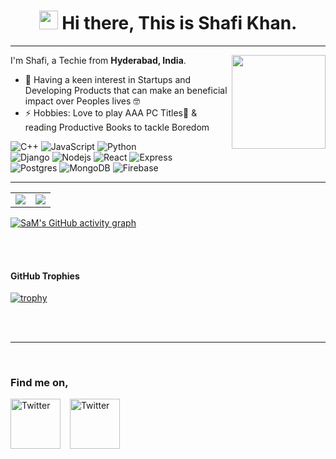 <h1 align="center"><img src="https://emojis.slackmojis.com/emojis/images/1531849430/4246/blob-sunglasses.gif?1531849430" width="30"/> Hi there, This is Shafi Khan. </h1>

---

I'm Shafi, a Techie from <b>Hyderabad, India</b>.
<img src="https://camo.githubusercontent.com/410dd0b1b800cd1e13965237beee2a32474be978/68747470733a2f2f6d656469612e67697068792e636f6d2f6d656469612f4d3967624264396e6244724f5475314d71782f67697068792e676966" align="right" width="150"/>

- 🌱 Having a keen interest in Startups and Developing Products that can make an beneficial impact over Peoples lives 🤓
- ⚡ Hobbies: Love to  play AAA PC Titles🏸 & reading Productive Books to tackle Boredom </p>
<p>

  <img alt="C++" src="https://img.shields.io/badge/-C++-4382b3?style=flat-square&logo=c%2B%2B&logoColor=white" />
  <img alt="JavaScript" src="https://img.shields.io/badge/Javascript%20-%23323330.svg?style=flat-square&logo=javascript&logoColor=%23F7DF1E&logoColor=white" />
  <img alt="Python" src="https://img.shields.io/badge/Python%20-%2314354C.svg?&style=flat-square&logo=python&logoColor=white"/> 
  <br>
  <img alt="Django" src="https://img.shields.io/badge/Django%20-%23092E20.svg?&style=flat-square&logo=django&logoColor=white"/>
  <img alt="Nodejs" src="https://img.shields.io/badge/-Nodejs-43853d?style=flat-square&logo=Node.js&logoColor=white" />
  <img alt="React" src="https://img.shields.io/badge/-React-45b8d8?style=flat-square&logo=react&logoColor=white" />
  <img alt="Express"  src = "https://img.shields.io/badge/express.js-%23404d59.svg?style=flat-square&logo=express&logoColor=white"/>
  <br>
  <img alt="Postgres" src ="https://img.shields.io/badge/Postgres-%23316192.svg?&style=flat-square&logo=postgresql&logoColor=white"/>
  <img alt="MongoDB" src="https://img.shields.io/badge/-MongoDB-13aa52?style=flat-square&logo=mongodb&logoColor=white" />
  <img alt= "Firebase" src="https://img.shields.io/badge/firebase-%23039BE5.svg?style=flat-square&logo=firebase" />
 
  
</p>

---

<!-- ![My GitHub stats](https://github-readme-stats.vercel.app/api?username=SaMs-Hub&show_icons=true&hide_border=tue) -->


<table><tr><td><img src="http://github-readme-streak-stats.herokuapp.com?user=SaMs-Hub&theme=prussian&hide_border=false"/></td><td><img src="https://github-readme-stats.vercel.app/api/top-langs/?username=SaMs-Hub&layout=compact&theme=vision-friendly-dark&langs_count=6"/></td></tr></table> 


  [![SaM's GitHub activity graph](https://activity-graph.herokuapp.com/graph?username=SaMs-Hub&theme=xcode)](https://git.io/SaMs-Hub)
 
  <br>
  <br>
  <h4> GitHub Trophies </h4>

[![trophy](https://github-profile-trophy.vercel.app/?username=SaMs-Hub&theme=onedark)](https://github.com/SaMs-Hub/github-profile-trophy)


   <br>
   <br>

   

---

<br />
<h3>Find me on,</h3>
<!-- 
<a href="https://www.linkedin.com/in/shafi-khan-/">
  <img
    align="left"
    alt="Shafi KHan| Linkedin"
    width="24px"
    src="https://github.com/dakshkhetan/dakshkhetan/blob/master/Assets/Linkedin.svg"
  />
</a>

<a href="https://twitter.com/SaMs_Hub">
  <img
    align="left"
    alt="SaMs-HUb | Twitter"
    width="26px"
    src="https://github.com/dakshkhetan/dakshkhetan/blob/master/Assets/Twitter.svg"
  />
</a>



<a href="mailto:khanshaf223@gmail.com">
  <img
    align="left"
    alt="Shafi Khan | Gmail"
    width="26px"
    src="https://github.com/dakshkhetan/dakshkhetan/blob/master/Assets/Gmail.svg"
  />
</a> -->

<a href="https://twitter.com/SaMs_Hub" target="_blank"><img src="https://cdn2.iconfinder.com/data/icons/social-media-2199/64/social_media_isometric_6-twitter-512.png" height="80px" width="80" alt="Twitter" align="center"></a>
&ensp;
<a href="https://linkedin.com/in/shafi-khan-/" target="_blank"><img src="https://cdn2.iconfinder.com/data/icons/social-media-2199/64/social_media_isometric_14-linkedin-512.png" height="80px" width="80px" alt="Twitter" align="center"></a>
